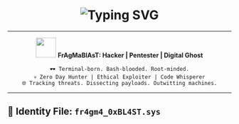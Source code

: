 <!-- Fragmablast Terminal Profile -->

<h1 align="center">
  <img src="https://readme-typing-svg.herokuapp.com/?font=Fira+Code&size=30&pause=1000&color=00FF00&center=true&vCenter=true&width=800&lines=Access+Granted...;Welcome+Back,+Fragmablast_;System+Integrity:+Secure;Trace+Status:+Clean;Initializing+Cyber+Ops..." alt="Typing SVG" />
</h1>

---

<p align="center">
  <img src="https://media.giphy.com/media/hvRJCLFzcasrR4ia7z/giphy.gif" width="45">
  <strong>FrAgMaBlAsT: Hacker | Pentester | Digital Ghost</strong>
</p>

<p align="center">
  <code>🕶 Terminal-born. Bash-blooded. Root-minded.</code><br>
  <code>💀 Zero Day Hunter | Ethical Exploiter | Code Whisperer</code><br>
  <code>🌐 Tracking threats. Dissecting payloads. Outwitting machines.</code>
</p>

---

## 🧠 Identity File: `fr4gm4_0xBL4ST.sys`

